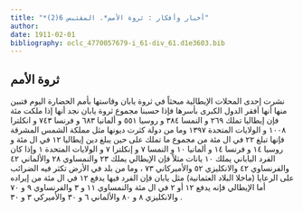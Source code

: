 ```yaml
---
title: "*أخبار وأفكار : ثروة الأمم*. المقتبس 6(2)"
author: 
date: 1911-02-01
bibliography: oclc_4770057679-i_61-div_61.d1e3603.bib
---
```




##  ثروة الأمم 


 نشرت  إحدى  المحلات الإيطالية مبحثاً  في ثروة  يابان  وقاستها بأمم الحضارة اليوم فتبين   منها أنها أفقر الدول الكبرى بأسرها فإذا حسبنا مجموع ثروة  يابان  نجد أنها إذا ملكت  مئة  فإن  إيطاليا  تملك  ٢٦٩  و  النمسا  ٣٨٤  و  روسيا  ٥٥١  و  ألمانيا  ٦٨٣  و  فرنسا  ٧٤٣  و  انكلترا  ١٠٠٨  و  الولايات المتحدة  ١٣٩٧  وما من دولة كثرت ديونها مثل مملكة الشمس المشرقة فإنها تبلغ  ٢٢  في ال  مئة  من مجموع ما تملك على حين يبلغ دين  إيطاليا  ١٢  في ال  مئة  و  روسيا  ١٤  و  فرنسا  ١٤  و  ألمانيا  ١٠  و  النمسا  ٧  و  إنكلترا  ٧  و  الولايات المتحدة  ١  وإذا كان الفرد الياباني يملك  ١٠  يانات مثلاً فإن الإيطالي يملك  ٢٣  والنمساوي  ٢٨  والألماني  ٤٢  والفرنساوي  ٤٢  والانكليزي  ٥٢  والأميركاني  ٧٣  ، وما من بلد في الأرض تكثر فيه الضرائب على الرعايا (ماخلا البلاد العثمانية) مثل يابان فإن الفرد فيها يدفع  ١٢  في ال  مئة  من إيراده أما الإيطالي فإنه يدفع  ١٢  أو  ٢  في ال  مئة  والنمساوي  ١١  و  ٣  والفرنساوي  ٩  و  ٧٠  والانكليزي  ٨  و  ٨٠  والألماني  ٦  و  ٣٠  والأميركي  ٣  و  ٣٠  . 
